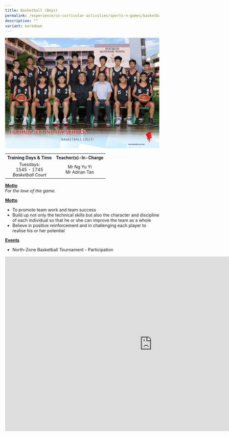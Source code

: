 ```yaml
---
title: Basketball (Boys)
permalink: /experience/co-curricular-activities/sports-n-games/basketball-boys/
description: ""
variant: markdown
---
```

<img src="/images/CCA%202023/basketball%201.jpg">
<table>
<tbody>
<tr>
<th style="text-align: center;">Training Days &amp; Time</th>
<th style="text-align: center;">Teacher(s)-In-Charge</th>
</tr>
<tr>
<td style="text-align: center;">
<div>Tuesdays:</div>
<div>1545 - 1745</div>
<div><em>Basketball Court</em></div>
</td>
<td style="text-align: center;">
<div>Mr Ng Yu Yi</div>
<div>Mr Adrian Tan</div>
</td>
</tr>
</tbody>
</table>
<p><u><strong>Motto</strong><br></u><em>For the love of the game.</em></p>
<p><strong><u>Motto</u></strong></p>
<ul>
<li>To promote team work and team success</li>
<li>Build up not only the technical skills but also the character and discipline of each individual so that he or she can improve the team as a whole</li>
<li>Believe in positive reinforcement and in challenging each player to realise his or her potential</li>
</ul>
<p><strong><u>Events</u></strong></p>
<ul>
<li>North-Zone Basketball Tournament - Participation</li>
</ul>
<iframe src="https://docs.google.com/presentation/d/e/2PACX-1vRD_0C7Kk-2QmP4xzAte_BztEvxCb00WihIxWJtwCwha_6tJn-LaqvAlgibGM4bF0lMbGWGQJDRYaED/embed?start=false&amp;loop=false&amp;delayms=10000" frameborder="0" width="960" height="569" allowfullscreen="true"></iframe>
